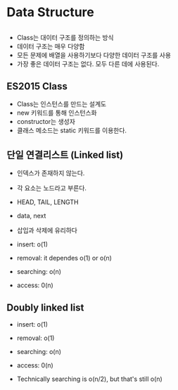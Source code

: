 # Data Structure

##

- Class는 대이터 구조를 정의하는 방식
- 데이터 구조는 매우 다양함
- 모든 문제에 배열을 사용하기보다 다양한 데이터 구조를 사용
- 가장 좋은 데이터 구조는 없다. 모두 다른 데에 사용된다.

## ES2015 Class

- Class는 인스턴스를 만드는 설계도
- new 키워드를 통해 인스턴스화
- constructor는 생성자
- 클래스 메소드는 static 키워드를 이용한다.

## 단일 연결리스트 (Linked list)

- 인덱스가 존재하지 않는다.
- 각 요소는 노드라고 부른다.
- HEAD, TAIL, LENGTH
- data, next
- 삽입과 삭제에 유리하다

- insert: o(1)
- removal: it dependes o(1) or o(n)
- searching: o(n)
- access: 0(n)

## Doubly linked list

- insert: o(1)
- removal: o(1)
- searching: o(n)
- access: 0(n)

- Technically searching is o(n/2), but that's still o(n)
